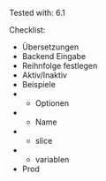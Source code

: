 Tested with:
6.1

Checklist:
- Übersetzungen
- Backend Eingabe
- Reihnfolge festlegen
- Aktiv/Inaktiv
- Beispiele
- - Optionen
- - Name
- - slice
- - variablen
- Prod
